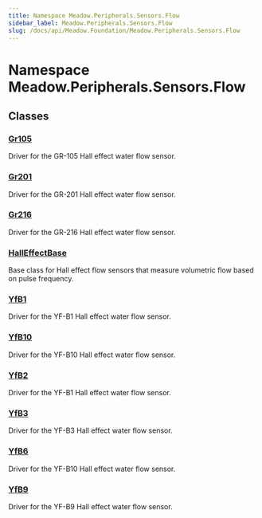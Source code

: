 ```yaml
---
title: Namespace Meadow.Peripherals.Sensors.Flow
sidebar_label: Meadow.Peripherals.Sensors.Flow
slug: /docs/api/Meadow.Foundation/Meadow.Peripherals.Sensors.Flow
---
```

# Namespace Meadow.Peripherals.Sensors.Flow
## Classes
### [Gr105](../Meadow.Peripherals.Sensors.Flow/Gr105)
Driver for the GR-105 Hall effect water flow sensor.
### [Gr201](../Meadow.Peripherals.Sensors.Flow/Gr201)
Driver for the GR-201 Hall effect water flow sensor.
### [Gr216](../Meadow.Peripherals.Sensors.Flow/Gr216)
Driver for the GR-216 Hall effect water flow sensor.
### [HallEffectBase](../Meadow.Peripherals.Sensors.Flow/HallEffectBase)
Base class for Hall effect flow sensors that measure volumetric flow based on pulse frequency.
### [YfB1](../Meadow.Peripherals.Sensors.Flow/YfB1)
Driver for the YF-B1 Hall effect water flow sensor.
### [YfB10](../Meadow.Peripherals.Sensors.Flow/YfB10)
Driver for the YF-B10 Hall effect water flow sensor.
### [YfB2](../Meadow.Peripherals.Sensors.Flow/YfB2)
Driver for the YF-B1 Hall effect water flow sensor.
### [YfB3](../Meadow.Peripherals.Sensors.Flow/YfB3)
Driver for the YF-B3 Hall effect water flow sensor.
### [YfB6](../Meadow.Peripherals.Sensors.Flow/YfB6)
Driver for the YF-B10 Hall effect water flow sensor.
### [YfB9](../Meadow.Peripherals.Sensors.Flow/YfB9)
Driver for the YF-B9 Hall effect water flow sensor.
